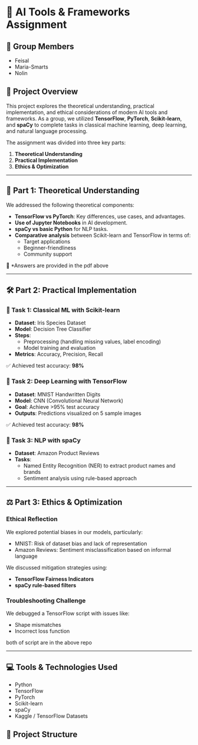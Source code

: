 # 📘 AI Tools & Frameworks Assignment

## 👥 Group Members
- Feisal  
- Maria-Smarts  
- Nolin  

## 📌 Project Overview

This project explores the theoretical understanding, practical implementation, and ethical considerations of modern AI tools and frameworks. As a group, we utilized **TensorFlow**, **PyTorch**, **Scikit-learn**, and **spaCy** to complete tasks in classical machine learning, deep learning, and natural language processing.

The assignment was divided into three key parts:
1. **Theoretical Understanding**
2. **Practical Implementation**
3. **Ethics & Optimization**

---

## 🧠 Part 1: Theoretical Understanding

We addressed the following theoretical components:

- **TensorFlow vs PyTorch**: Key differences, use cases, and advantages.
- **Use of Jupyter Notebooks** in AI development.
- **spaCy vs basic Python** for NLP tasks.
- **Comparative analysis** between Scikit-learn and TensorFlow in terms of:
  - Target applications
  - Beginner-friendliness
  - Community support

📄 *Answers are provided in the pdf above

---

## 🛠️ Part 2: Practical Implementation

### 🔹 Task 1: Classical ML with Scikit-learn
- **Dataset**: Iris Species Dataset
- **Model**: Decision Tree Classifier
- **Steps**:
  - Preprocessing (handling missing values, label encoding)
  - Model training and evaluation
- **Metrics**: Accuracy, Precision, Recall

✅ Achieved test accuracy: **98%**

### 🔹 Task 2: Deep Learning with TensorFlow
- **Dataset**: MNIST Handwritten Digits
- **Model**: CNN (Convolutional Neural Network)
- **Goal**: Achieve >95% test accuracy
- **Outputs**: Predictions visualized on 5 sample images

✅ Achieved test accuracy: **98%**

### 🔹 Task 3: NLP with spaCy
- **Dataset**: Amazon Product Reviews
- **Tasks**:
  - Named Entity Recognition (NER) to extract product names and brands
  - Sentiment analysis using rule-based approach

---

## ⚖️ Part 3: Ethics & Optimization

### Ethical Reflection
We explored potential biases in our models, particularly:
- MNIST: Risk of dataset bias and lack of representation
- Amazon Reviews: Sentiment misclassification based on informal language

We discussed mitigation strategies using:
- **TensorFlow Fairness Indicators**
- **spaCy rule-based filters**

### Troubleshooting Challenge
We debugged a TensorFlow script with issues like:
- Shape mismatches
- Incorrect loss function

both of script are in the above repo 

---

## 💻 Tools & Technologies Used
- Python
- TensorFlow
- PyTorch
- Scikit-learn
- spaCy
- Kaggle / TensorFlow Datasets


## 📂 Project Structure

